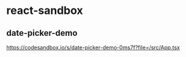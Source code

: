 # react-sandbox

## date-picker-demo

https://codesandbox.io/s/date-picker-demo-0ms7f?file=/src/App.tsx
